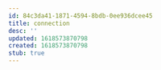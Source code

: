 ```yaml
---
id: 84c3da41-1871-4594-8bdb-0ee936dcee45
title: connection
desc: ''
updated: 1618573870798
created: 1618573870798
stub: true
---
```



